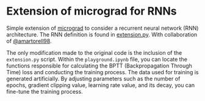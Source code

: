 # Extension of micrograd for RNNs

Simple extension of [micrograd](https://github.com/karpathy/micrograd) to consider a recurrent neural network (RNN) architecture. The RNN definition is found in [extension.py](https://github.com/eReverter/micrograd-rnn/extension.py). With collaboration of [@amartorell98](https://github.com/amartorell98).

The only modification made to the original code is the inclusion of the `extension.py` script. Within the `playground.ipynb` file, you can locate the functions responsible for calculating the BPTT (Backpropagation Through Time) loss and conducting the training process. The data used for training is generated artificially. By adjusting parameters such as the number of epochs, gradient clipping value, learning rate value, and its decay, you can fine-tune the training process.
